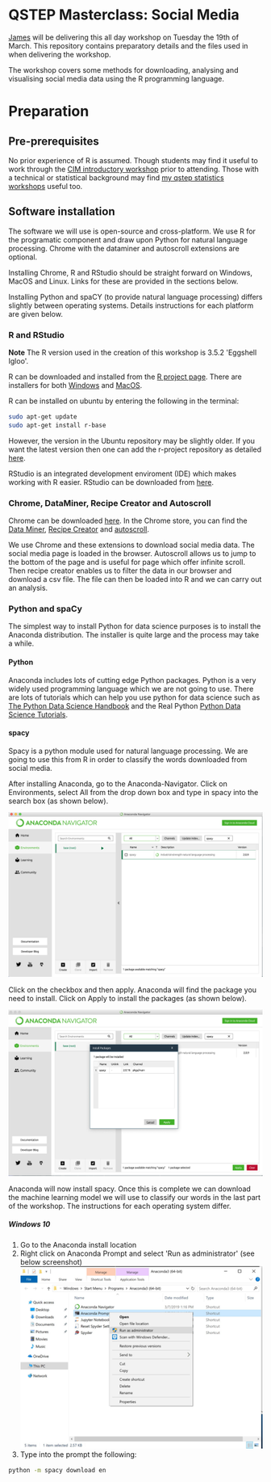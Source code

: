 # QSTEP Masterclass: Social Media

[James](https://www.warwick.ac.uk/jamestripp) will be delivering this all day workshop on Tuesday the 19th of March. This repository contains preparatory details and the files used in when delivering the workshop.

The workshop covers some methods for downloading, analysing and visualising social media data using the R programming language.

# Preparation

## Pre-prerequisites

No prior experience of R is assumed. Though students may find it useful to work through the [CIM introductory workshop](https://warwick.ac.uk/fac/cross_fac/cim/people/academic-technology/rworkshop/) prior to attending. Those with a technical or statistical background may find [my qstep statistics workshops](https://github.com/jamestripp/qstep-workshops) useful too.

## Software installation

The software we will use is open-source and cross-platform. We use R for the programatic component and draw upon Python for natural language processing. Chrome with the dataminer and autoscroll extensions are optional.

Installing Chrome, R and RStudio should be straight forward on Windows, MacOS and Linux. Links for these are provided in the sections below. 

Installing Python and spaCY (to provide natural language processing) differs slightly between operating systems. Details instructions for each platform are given below.

### R and RStudio

**Note** The R version used in the creation of this workshop is 3.5.2 'Eggshell Igloo'.

R can be downloaded and installed from the [R project page](https://cloud.r-project.org). There are installers for both [Windows](https://cloud.r-project.org/bin/windows/base/) and [MacOS](https://cloud.r-project.org/bin/macosx/).

R can be installed on ubuntu by entering the following in the terminal:

```bash
sudo apt-get update
sudo apt-get install r-base
```

However, the version in the Ubuntu repository may be slightly older. If you want the latest version then one can add the r-project repository as detailed [here](https://www.digitalocean.com/community/tutorials/how-to-install-r-on-ubuntu-18-04).

RStudio is an integrated development enviroment (IDE) which makes working with R easier. RStudio can be downloaded from [here](https://www.rstudio.com/products/rstudio/download/#download).

### Chrome, DataMiner, Recipe Creator and Autoscroll

Chrome can be downloaded [here](https://www.google.com/chrome/). In the Chrome store, you can find the [Data Miner](https://chrome.google.com/webstore/detail/data-scraper-easy-web-scr/nndknepjnldbdbepjfgmncbggmopgden), [Recipe Creator](https://chrome.google.com/webstore/detail/recipe-creator/icadidhenmiokjlmpdgjikdoknhfgkhg) and [autoscroll](https://chrome.google.com/webstore/detail/autoscroll/kgkaecolmndcecnchojbndeanmiokofl/related).

We use Chrome and these extensions to download social media data. The social media page is loaded in the browser. Autoscroll allows us to jump to the bottom of the page and is useful for page which offer infinite scroll. Then recipe creator enables us to filter the data in our browser and download a csv file. The file can then be loaded into R and we can carry out an analysis.

### Python and spaCy

The simplest way to install Python for data science purposes is to install the Anaconda distribution. The installer is quite large and the process may take a while. 

#### Python

Anaconda includes lots of cutting edge Python packages. Python is a very widely used programming language which we are not going to use. There are lots of tutorials which can help you use python for data science such as [The Python Data Science Handbook](https://jakevdp.github.io/PythonDataScienceHandbook/) and the Real Python [Python Data Science Tutorials](https://realpython.com/tutorials/data-science/).


#### spacy

Spacy is a python module used for natural language processing. We are going to use this from R in order to classify the words downloaded from social media.

After installing Anaconda, go to the Anaconda-Navigator. Click on Environments, select All from the drop down box and type in spacy into the search box (as shown below).

![Figure 1: Searching for the spacy package in Anaconda Python](fig1.png)

Click on the checkbox and then apply. Anaconda will find the package you need to install. Click on Apply to install the packages (as shown below).

![Figure 2: Anaconda screen for downloading spacy](fig2.png)

Anaconda will now install spacy. Once this is complete we can download the machine learning model we will use to classify our words in the last part of the workshop. The instructions for each operating system differ.

##### Windows 10

1. Go to the Anaconda install location
2. Right click on Anaconda Prompt and select 'Run as administrator' (see below screenshot)
![Figure 3: Running the Anaconda prompt as adminstrator](fig3.jpg)
3. Type into the prompt the following:
```bash
python -m spacy download en
```